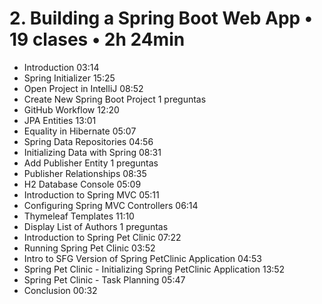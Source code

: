 # 2. Building a Spring Boot Web App • 19 clases • 2h 24min

* Introduction 03:14
* Spring Initializer 15:25
* Open Project in IntelliJ 08:52
* Create New Spring Boot Project 1 preguntas
* GitHub Workflow 12:20
* JPA Entities 13:01
* Equality in Hibernate 05:07
* Spring Data Repositories 04:56
* Initializing Data with Spring 08:31
* Add Publisher Entity 1 preguntas
* Publisher Relationships 08:35
* H2 Database Console 05:09
* Introduction to Spring MVC 05:11
* Configuring Spring MVC Controllers 06:14
* Thymeleaf Templates 11:10
* Display List of Authors 1 preguntas
* Introduction to Spring Pet Clinic 07:22
* Running Spring Pet Clinic 03:52
* Intro to SFG Version of Spring PetClinic Application 04:53
* Spring Pet Clinic - Initializing Spring PetClinic Application 13:52
* Spring Pet Clinic - Task Planning 05:47
* Conclusion 00:32
